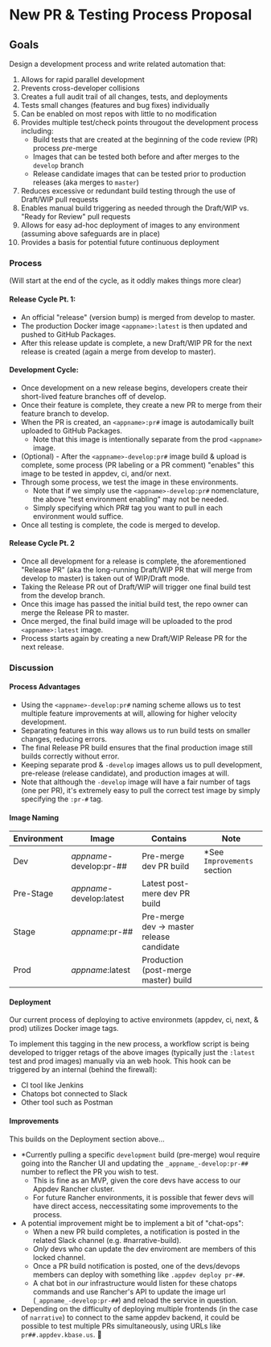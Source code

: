 # New PR & Testing Process Proposal


## Goals

Design a development process and write related automation that:

1. Allows for rapid parallel development
1. Prevents cross-developer collisions
1. Creates a full audit trail of all changes, tests, and deployments
1. Tests small changes (features and bug fixes) individually
1. Can be enabled on most repos with little to no modification
1. Provides multiple test/check points througout the development process including:
    - Build tests that are created at the beginning of the code review (PR) process _pre_-merge
    - Images that can be tested both before and after merges to the `develop` branch
    - Release candidate images that can be tested prior to production releases (aka merges to `master`)
1. Reduces excessive or redundant build testing through the use of Draft/WIP pull requests
1. Enables manual build triggering as needed through the Draft/WIP vs. "Ready for Review" pull requests
1. Allows for easy ad-hoc deployment of images to any environment (assuming above safeguards are in place)
1. Provides a basis for potential future continuous deployment

### Process

(Will start at the end of the cycle, as it oddly makes things more clear)

#### Release Cycle Pt. 1:

- An official "release" (version bump) is merged from develop to master.
- The production Docker image `<appname>:latest` is then updated and pushed to GitHub Packages.
- After this release update is complete, a new Draft/WIP PR for the next release is created (again a merge from develop to master). 

#### Development Cycle:

- Once development on a new release begins, developers create their short-lived feature branches off of develop.
- Once their feature is complete, they create a new PR to merge from their feature branch to develop.
- When the PR is created, an `<appname>:pr#` image is autodamically built uploaded to GitHub Packages.
    - Note that this image is intentionally separate from the prod `<appname>` image.
- (Optional) - After the `<appname>-develop:pr#` image build & upload is complete, some process (PR labeling or a PR comment) "enables" this image to be tested in appdev, ci, and/or next.
- Through some process, we test the image in these environments.
    - Note that if we simply use the `<appname>-develop:pr#` nomenclature, the above "test environment enabling" may not be needed. 
    - Simply specifying which PR# tag you want to pull in each environment would suffice.
- Once all testing is complete, the code is merged to develop.

#### Release Cycle Pt. 2

- Once all development for a release is complete, the aforementioned "Release PR" (aka the long-running Draft/WIP PR that will merge from develop to master) is taken out of WIP/Draft mode.
- Taking the Release PR out of Draft/WIP will trigger one final build test from the develop branch.
- Once this image has passed the initial build test, the repo owner can merge the Release PR to master.
- Once merged, the final build image will be uploaded to the prod `<appname>:latest` image.
- Process starts again by creating a new Draft/WIP Release PR for the next release.

### Discussion

#### Process Advantages

- Using the `<appname>-develop:pr#` naming scheme allows us to test multiple feature improvements at will, allowing for higher velocity development.
- Separating features in this way allows us to run build tests on smaller changes, reducing errors.
- The final Release PR build ensures that the final production image still builds correctly without error.
- Keeping separate prod & `-develop` images allows us to pull development, pre-release (release candidate), and production images at will.
- Note that although the `-develop` image will have a fair number of tags (one per PR), it's extremely easy to pull the correct test image by simply specifying the `:pr-#` tag.


#### Image Naming


| Environment      | Image  | Contains | Note      |
| ----------- | ----------- |----------- |----------- |
| Dev      | _appname_-develop:pr-## | Pre-merge dev PR build| \*See `Improvements` section|
| Pre-Stage   | _appname_-develop:latest | Latest post-mere dev PR build | |
| Stage      | _appname_:pr-##       | Pre-merge dev -> master release candidate | |
| Prod   | _appname_:latest        | Production (post-merge master) build | |

#### Deployment

Our current process of deploying to active environmets (appdev, ci, next, & prod) utilizes Docker image tags.

To implement this tagging in the new process, a workflow script is being developed to trigger retags of the above images (typically just the `:latest` test and prod images) manually via an web hook. This hook can be triggered by an internal (behind the firewall):

- CI tool like Jenkins
- Chatops bot connected to Slack
- Other tool such as Postman

#### Improvements

This builds on the Deployment section above...

- \*Currently pulling a specific `development` build (pre-merge) woul require going into the Rancher UI and updating the `_appname_-develop:pr-##` number to reflect the PR you wish to test.
  - This is fine as an MVP, given the core devs have access to our Appdev Rancher cluster.
  - For future Rancher environments, it is possible that fewer devs will have direct access, neccessitating some improvements to the process.
- A potential improvement might be to implement a bit of "chat-ops":
  - When a new PR build completes, a notification is posted in the related Slack channel (e.g. \#narrative-build).
  - _Only_ devs who can update the dev enviroment are members of this locked channel.
  - Once a PR build notification is posted, one of the devs/devops members can deploy with something like `.appdev deploy pr-##`.
  - A chat bot in _our_ infrastructure would listen for these chatops commands and use Rancher's API to update the image url (`_appname_-develop:pr-##`) and reload the service in question.
- Depending on the difficulty of deploying multiple frontends (in the case of `narrative`) to connect to the same appdev backend, it could be possible to test multiple PRs simultaneously, using URLs like `pr##.appdev.kbase.us`. :shrug:
